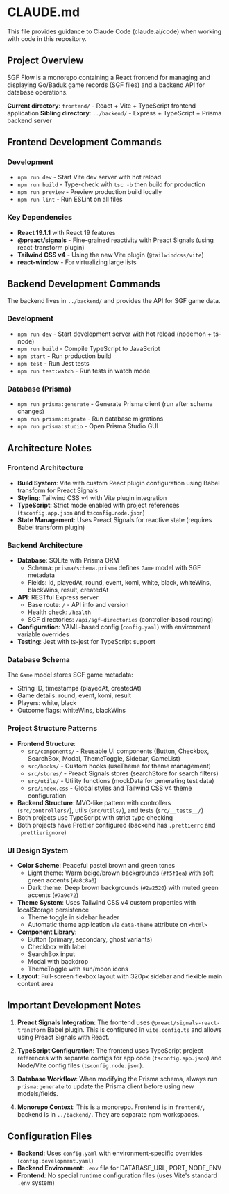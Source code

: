 # CLAUDE.md

This file provides guidance to Claude Code (claude.ai/code) when working with code in this repository.

## Project Overview

SGF Flow is a monorepo containing a React frontend for managing and displaying Go/Baduk game records (SGF files) and a backend API for database operations.

**Current directory**: `frontend/` - React + Vite + TypeScript frontend application
**Sibling directory**: `../backend/` - Express + TypeScript + Prisma backend server

## Frontend Development Commands

### Development
- `npm run dev` - Start Vite dev server with hot reload
- `npm run build` - Type-check with `tsc -b` then build for production
- `npm run preview` - Preview production build locally
- `npm run lint` - Run ESLint on all files

### Key Dependencies
- **React 19.1.1** with React 19 features
- **@preact/signals** - Fine-grained reactivity with Preact Signals (using react-transform plugin)
- **Tailwind CSS v4** - Using the new Vite plugin (`@tailwindcss/vite`)
- **react-window** - For virtualizing large lists

## Backend Development Commands

The backend lives in `../backend/` and provides the API for SGF game data.

### Development
- `npm run dev` - Start development server with hot reload (nodemon + ts-node)
- `npm run build` - Compile TypeScript to JavaScript
- `npm start` - Run production build
- `npm test` - Run Jest tests
- `npm run test:watch` - Run tests in watch mode

### Database (Prisma)
- `npm run prisma:generate` - Generate Prisma client (run after schema changes)
- `npm run prisma:migrate` - Run database migrations
- `npm run prisma:studio` - Open Prisma Studio GUI

## Architecture Notes

### Frontend Architecture

- **Build System**: Vite with custom React plugin configuration using Babel transform for Preact Signals
- **Styling**: Tailwind CSS v4 with Vite plugin integration
- **TypeScript**: Strict mode enabled with project references (`tsconfig.app.json` and `tsconfig.node.json`)
- **State Management**: Uses Preact Signals for reactive state (requires Babel transform plugin)

### Backend Architecture

- **Database**: SQLite with Prisma ORM
  - Schema: `prisma/schema.prisma` defines `Game` model with SGF metadata
  - Fields: id, playedAt, round, event, komi, white, black, whiteWins, blackWins, result, createdAt
- **API**: RESTful Express server
  - Base route: `/` - API info and version
  - Health check: `/health`
  - SGF directories: `/api/sgf-directories` (controller-based routing)
- **Configuration**: YAML-based config (`config.yaml`) with environment variable overrides
- **Testing**: Jest with ts-jest for TypeScript support

### Database Schema

The `Game` model stores SGF game metadata:
- String ID, timestamps (playedAt, createdAt)
- Game details: round, event, komi, result
- Players: white, black
- Outcome flags: whiteWins, blackWins

### Project Structure Patterns

- **Frontend Structure**:
  - `src/components/` - Reusable UI components (Button, Checkbox, SearchBox, Modal, ThemeToggle, Sidebar, GameList)
  - `src/hooks/` - Custom hooks (useTheme for theme management)
  - `src/stores/` - Preact Signals stores (searchStore for search filters)
  - `src/utils/` - Utility functions (mockData for generating test data)
  - `src/index.css` - Global styles and Tailwind CSS v4 theme configuration
- **Backend Structure**: MVC-like pattern with controllers (`src/controllers/`), utils (`src/utils/`), and tests (`src/__tests__/`)
- Both projects use TypeScript with strict type checking
- Both projects have Prettier configured (backend has `.prettierrc` and `.prettierignore`)

### UI Design System

- **Color Scheme**: Peaceful pastel brown and green tones
  - Light theme: Warm beige/brown backgrounds (`#f5f1ea`) with soft green accents (`#a8c8a0`)
  - Dark theme: Deep brown backgrounds (`#2a2520`) with muted green accents (`#7a9c72`)
- **Theme System**: Uses Tailwind CSS v4 custom properties with localStorage persistence
  - Theme toggle in sidebar header
  - Automatic theme application via `data-theme` attribute on `<html>`
- **Component Library**:
  - Button (primary, secondary, ghost variants)
  - Checkbox with label
  - SearchBox input
  - Modal with backdrop
  - ThemeToggle with sun/moon icons
- **Layout**: Full-screen flexbox layout with 320px sidebar and flexible main content area

## Important Development Notes

1. **Preact Signals Integration**: The frontend uses `@preact/signals-react-transform` Babel plugin. This is configured in `vite.config.ts` and allows using Preact Signals with React.

2. **TypeScript Configuration**: The frontend uses TypeScript project references with separate configs for app code (`tsconfig.app.json`) and Node/Vite config files (`tsconfig.node.json`).

3. **Database Workflow**: When modifying the Prisma schema, always run `prisma:generate` to update the Prisma client before using new models/fields.

4. **Monorepo Context**: This is a monorepo. Frontend is in `frontend/`, backend is in `../backend/`. They are separate npm workspaces.

## Configuration Files

- **Backend**: Uses `config.yaml` with environment-specific overrides (`config.development.yaml`)
- **Backend Environment**: `.env` file for DATABASE_URL, PORT, NODE_ENV
- **Frontend**: No special runtime configuration files (uses Vite's standard `.env` system)